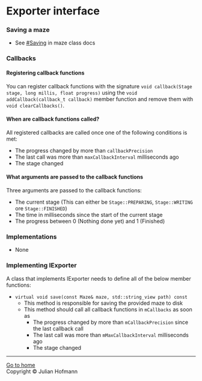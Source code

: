 # Exporter interface

### Saving a maze
- See [#Saving](Maze.md#saving) in maze class docs

### Callbacks

#### Registering callback functions
You can register callback functions with the signature `void callback(Stage stage, long millis, float progress)`
using the `void addCallback(callback_t callback)`
member function and remove them with `void clearCallbacks()`.

#### When are callback functions called?
All registered callbacks are called once one of the following conditions is met:
- The progress changed by more than `callbackPrecision`
- The last call was more than `maxCallbackInterval` milliseconds ago
- The stage changed

#### What arguments are passed to the callback functions
Three arguments are passed to the callback functions:
- The current stage (This can either be `Stage::PREPARING`, `Stage::WRITING` ore `Stage::FINISHED`)
- The time in milliseconds since the start of the current stage
- The progress between 0 (Nothing done yet) and 1 (Finished)

### Implementations
- None

### Implementing IExporter
A class that implements IExporter needs to define all of the below member functions:
- `virtual void save(const Maze& maze, std::string_view path) const`
    - This method is responsible for saving the provided maze to disk
    - This method should call all callback functions in `mCallbacks` as soon as
        - The progress changed by more than `mCallbackPrecision` since the last callback call
        - The last call was more than `mMaxCallbackInterval` milliseconds ago
        - The stage changed

---
[Go to home](Home.md)\
Copyright © Julian Hofmann
